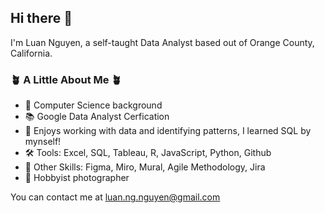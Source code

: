 ## Hi there 👋


I'm Luan Nguyen, a self-taught Data Analyst based out of Orange County, California.

### 🪴 A Little About Me 🪴 ###

- 💾 Computer Science background
- 📚 Google Data Analyst Cerfication
- 📝 Enjoys working with data and identifying patterns, I learned SQL by mynself!
- 🛠️ Tools: Excel, SQL, Tableau, R, JavaScript, Python, Github 
- 🎒 Other Skills: Figma, Miro, Mural, Agile Methodology, Jira
- 📸 Hobbyist photographer

You can contact me at luan.ng.nguyen@gmail.com


